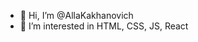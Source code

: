 - 👋 Hi, I’m @AllaKakhanovich
- 👀 I’m interested in HTML, CSS, JS, React


<!---
AllaKakhanovich/AllaKakhanovich is a ✨ special ✨ repository because its `README.md` (this file) appears on your GitHub profile.
You can click the Preview link to take a look at your changes.
--->
